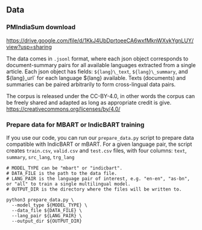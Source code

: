 ## Data
### PMIndiaSum download
https://drive.google.com/file/d/1KkJ4UbDprtoeeCA6wxfMknWXykYgnLUY/view?usp=sharing

The data comes in `.jsonl` format, where each json object corresponds to document-summary pairs for all available languages extracted from a single article. Each json object has fields: `${lang}\_text`, `${lang}\_summary`, and ${lang}\_url` for each language ${lang} available. Texts (documents) and summaries can be paired arbitrarily to form cross-lingual data pairs.

The corpus is released under the CC-BY-4.0, in other words the corpus can be freely shared and adapted as long as appropriate
credit is give. https://creativecommons.org/licenses/by/4.0/

### Prepare data for MBART or IndicBART training

If you use our code, you can run our `prepare_data.py` script to prepare data compatible with IndicBART or mBART. For a given language pair, the script creates `train.csv`, `valid.csv` and `test.csv` files, with four columns: `text`, `summary`, `src_lang`, `trg_lang`

```
# MODEL_TYPE can be "mbart" or "indicbart".
# DATA_FILE is the path to the data file.
# LANG_PAIR is the language pair of interest, e.g. "en-en", "as-bn", or "all" to train a single multilingual model.
# OUTPUT_DIR is the directory where the files will be written to.

python3 prepare_data.py \
  --model_type ${MODEL_TYPE} \
  --data_file ${DATA_FILE} \
  --lang_pair ${LANG_PAIR} \
  --output_dir ${OUTPUT_DIR}
```
